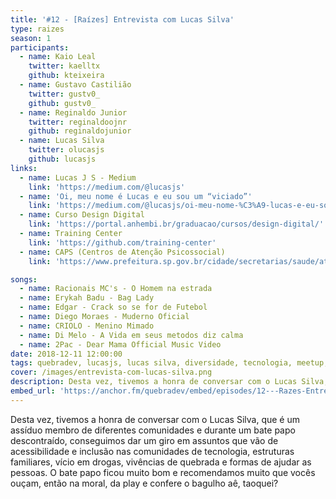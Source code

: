 ```yaml
---
title: '#12 - [Raízes] Entrevista com Lucas Silva'
type: raizes
season: 1
participants:
  - name: Kaio Leal
    twitter: kaelltx
    github: kteixeira
  - name: Gustavo Castilião
    twitter: gustv0_
    github: gustv0_
  - name: Reginaldo Junior
    twitter: reginaldoojnr
    github: reginaldojunior
  - name: Lucas Silva
    twitter: olucasjs
    github: lucasjs
links:
  - name: Lucas J S - Medium
    link: 'https://medium.com/@lucasjs'
  - name: 'Oi, meu nome é Lucas e eu sou um “viciado”'
    link: 'https://medium.com/@lucasjs/oi-meu-nome-%C3%A9-lucas-e-eu-sou-um-viciado-4a8a629cff5c'
  - name: Curso Design Digital
    link: 'https://portal.anhembi.br/graduacao/cursos/design-digital/'
  - name: Training Center
    link: 'https://github.com/training-center'
  - name: CAPS (Centros de Atenção Psicossocial)
    link: 'https://www.prefeitura.sp.gov.br/cidade/secretarias/saude/atencao_basica/index.php?p=204204'

songs:
  - name: Racionais MC's - O Homem na estrada
  - name: Erykah Badu - Bag Lady
  - name: Edgar - Crack so se for de Futebol
  - name: Diego Moraes - Muderno Oficial
  - name: CRIOLO - Menino Mimado
  - name: Di Melo - A Vida em seus metodos diz calma
  - name: 2Pac - Dear Mama Official Music Video
date: 2018-12-11 12:00:00
tags: quebradev, lucasjs, lucas silva, diversidade, tecnologia, meetup, inclusao, periferia, raízes
cover: /images/entrevista-com-lucas-silva.png
description: Desta vez, tivemos a honra de conversar com o Lucas Silva, que é um assíduo membro de diferentes comunidades.
embed_url: 'https://anchor.fm/quebradev/embed/episodes/12---Razes-Entrevista-com-Lucas-Silva-eclvc7'
---
```


Desta vez, tivemos a honra de conversar com o Lucas Silva, que é um assíduo membro de diferentes comunidades e durante um bate papo descontraído, conseguimos dar um giro em assuntos que vão de acessibilidade e inclusão nas comunidades de tecnologia, estruturas familiares, vício em drogas, vivências de quebrada e formas de ajudar as pessoas. O bate papo ficou muito bom e recomendamos muito que vocês ouçam, então na moral, da play e confere o bagulho aê, taoquei?